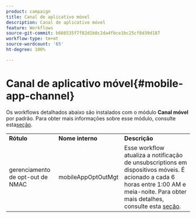 ```yaml
---
product: campaign
title: Canal de aplicativo móvel
description: Canal de aplicativo móvel
feature: Workflows
source-git-commit: b666535f7f82d1b8c2da4fbce1bc25cf8d39d187
workflow-type: tm+mt
source-wordcount: '65'
ht-degree: 100%

---
```



# Canal de aplicativo móvel{#mobile-app-channel}



Os workflows detalhados abaixo são instalados com o módulo **Canal móvel** por padrão. Para obter mais informações sobre esse módulo, consulte esta[seção](../../delivery/using/about-mobile-app-channel.md).

<table> 
 <tbody> 
  <tr> 
   <td> <strong>Rótulo</strong><br /> </td> 
   <td> <strong>Nome interno</strong><br /> </td> 
   <td> <strong>Descrição</strong><br /> </td> 
  </tr> 
  <tr> 
   <td> <span class="uicontrol">gerenciamento de opt-out de NMAC</span> <br /> </td> 
   <td> <span class="uicontrol">mobileAppOptOutMgt</span> <br /> </td> 
   <td> Esse workflow atualiza a notificação de unsubscriptions em dispositivos móveis. É acionado a cada 6 horas entre 1:00 AM e meia-noite. Para obter mais detalhes, consulte esta <a href="../../delivery/using/understanding-quarantine-management.md#push-notification-quarantines">seção</a>.<br /> </td> 
  </tr> 
 </tbody> 
</table>

